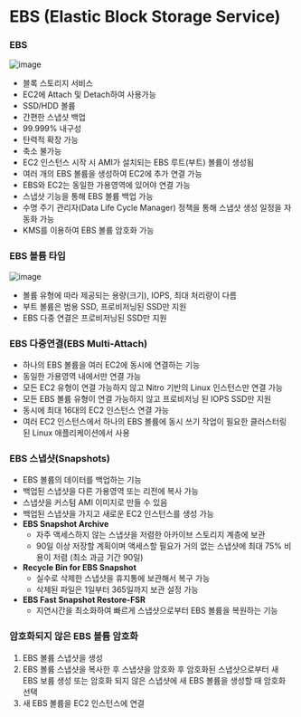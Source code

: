 # EBS (Elastic Block Storage Service)

### EBS

![image](https://github.com/pokabook/TIL/assets/103029701/4fa90c37-8cc5-4b3a-bee4-a46c633069e5)

- 블록 스토리지 서비스
- EC2에 Attach 및 Detach하여 사용가능
- SSD/HDD 볼륨
- 간편한 스냅샷 백업
- 99.999% 내구성
- 탄력적 확장 가능
- 축소 불가능
- EC2 인스턴스 시작 시 AMI가 설치되는 EBS 루트(부트) 볼륨이 생성됨
- 여러 개의 EBS 볼륨을 생성하여 EC2에 추가 연결 가능
- EBS와 EC2는 동일한 가용영역에 있어야 연결 가능
- 스냅샷 기능을 통해 EBS 볼륨 백업 가능
- 수명 주기 관리자(Data Life Cycle Manager) 정책을 통해 스냅샷 생성 일정을 자동화 가능
- KMS를 이용하여 EBS 볼륨 암호화 가능

### EBS 볼륨 타입

![image](https://github.com/pokabook/TIL/assets/103029701/c85ef32d-a1c2-47c0-93e3-9043b5ab969f)

- 볼륨 유형에 따라 제공되는 용량(크기), IOPS, 최대 처리량이 다름
- 부트 볼륨은 범용 SSD, 프로비저닝된 SSD만 지원
- EBS 다중 연결은 프로비저닝된 SSD만 지원

### EBS 다중연결(EBS Multi-Attach)

- 하나의 EBS 볼륨을 여러 EC2에 동시에 연결하는 기능
- 동일한 가용영역 내에서만 연결 가능
- 모든 EC2 유형이 연결 가능하지 않고 Nitro 기반의 Linux 인스턴스만 연결 가능
- 모든 EBS 볼륨 유형이 연결 가능하지 않고 프로비저닝 된 IOPS SSD만 지원
- 동시에 최대 16대의 EC2 인스턴스 연결 가능
- 여러 EC2 인스턴스에서 하나의 EBS 볼륨에 동시 쓰기 작업이 필요한 클러스터링 된 Linux 애플리케이션에서 사용

### EBS 스냅샷(Snapshots)

- EBS 볼륨의 데이터를 백업하는 기능
- 백업된 스냅샷을 다른 가용영역 또는 리전에 복사 가능
- 스냅샷을 커스텀 AMI 이미지로 만들 수 있음
- 백업된 스냅샷을 가지고 새로운 EC2 인스턴스를 생성 가능
- **EBS Snapshot Archive**
  - 자주 액세스하지 않는 스냅샷을 저렴한 아카이브 스토리지 계층에 보관
  - 90일 이상 저장할 계획이며 액세스할 필요가 거의 없는 스냅샷에 최대 75% 비용이 저렴 (최소 과금 기간 90일)
- **Recycle Bin for EBS Snapshot**
  - 실수로 삭제한 스냅샷을 휴지통에 보관해서 복구 가능
  - 삭제된 파일은 1일부터 365일까지 보관 설정 가능
- **EBS Fast Snapshot Restore-FSR**
  - 지연시간을 최소화하여 빠르게 스냅샷으로부터 EBS 볼륨을 복원하는 기능
 
### 암호화되지 않은 EBS 볼륨 암호화

1. EBS 볼륨 스냅샷을 생성
2. EBS 볼륨 스냅샷을 복사한 후 스냅샷을 암호화 후 암호화된 스냅샷으로부터 새 EBS 보륨 생성 또는 암호화 되지 않은 스냅샷에 새 EBS 볼륨을 생성할 때 암호화 선택
3. 새 EBS 볼륨을 EC2 인스턴스에 연결
